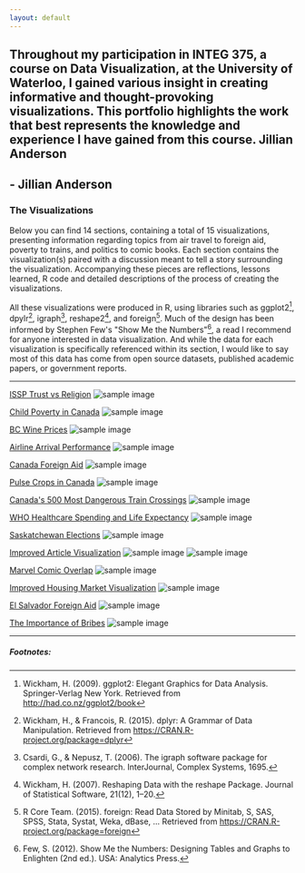 ```yaml
---
layout: default
---
```


## Throughout my participation in INTEG 375, a course on Data Visualization, at the University of Waterloo, I gained various insight in creating informative and thought-provoking visualizations. This portfolio highlights the work that best represents the knowledge and experience I have gained from this course. Jillian Anderson
## - Jillian Anderson


### The Visualizations

Below you can find 14 sections, containing a total of 15 visualizations, presenting information regarding topics from air travel to foreign aid, poverty to trains, and politics to comic books. Each section contains the visualization(s) paired with a discussion meant to tell a story surrounding the visualization. Accompanying these pieces are reflections, lessons learned, R code and detailed descriptions of the process of creating the visualizations. 

All these visualizations were produced in R, using libraries such as ggplot2[^1], dpylr[^2], igraph[^3], reshape2[^4], and foreign[^5]. Much of the design has been informed by Stephen Few's "Show Me the Numbers"[^6], a read I recommend for anyone interested in data visualization. And while the data for each visualization is specifically referenced within its section, I would like to say most of this data has come from open source datasets, published academic papers, or government reports.

<hr>

[ISSP Trust vs Religion](ISSP_Trust.html)
<img src="/images/ISSP_Trust.png" alt="sample image">


[Child Poverty in Canada](Child_Poverty.html)
<img src="/images/Child_Poverty.png" alt="sample image">


[BC Wine Prices](BC_Wine.html)
<img src="/images/BC_Wine.png" alt="sample image">


[Airline Arrival Performance](Airline_Delays.html)
<img src="/images/Airline_Delays.png" alt="sample image">


[Canada Foreign Aid](FA_Canada.html)
<img src="/images/FA_Canada.png" alt="sample image">


[Pulse Crops in Canada](FAO_Crops.html)
<img src="/images/FAO_Crops.png" alt="sample image">


[Canada's 500 Most Dangerous Train Crossings](Train_Crossings.html)
<img src="/images/Train_Crossings.png" alt="sample image">


[WHO Healthcare Spending and Life Expectancy](WHO_Life_Spend.html)
<img src="/images/WHO_Life_Spend.png" alt="sample image">


[Saskatchewan Elections](SK_Elections.html)
<img src="/images/SK_Elections.png" alt="sample image">


[Improved Article Visualization](Article_Review.html)
<img src="/images/Article_Review_1.png" alt="sample image">
<img src="/images/Article_Review_2.png" alt="sample image">


[Marvel Comic Overlap](Marvel.html)
<img src="/images/Marvel.png" alt="sample image">


[Improved Housing Market Visualization](Public_Review.html)
<img src="/images/Public_Review.png" alt="sample image">


[El Salvador Foreign Aid](FA_El_Salvador.html)
<img src="/images/FA_El_Salvador.png" alt="sample image">


[The Importance of Bribes](ISSP_Bribes.html)
<img src="/images/ISSP_Bribes.png" alt="sample image">

<hr>

##### Footnotes:

[^1]: Wickham, H. (2009). ggplot2: Elegant Graphics for Data Analysis. Springer-Verlag New York. Retrieved from http://had.co.nz/ggplot2/book


[^2]: Wickham, H., & Francois, R. (2015). dplyr: A Grammar of Data Manipulation. Retrieved from https://CRAN.R-project.org/package=dplyr


[^3]: Csardi, G., & Nepusz, T. (2006). The igraph software package for complex network research. InterJournal, Complex Systems, 1695.

[^4]: Wickham, H. (2007). Reshaping Data with the reshape Package. Journal of Statistical Software, 21(12), 1–20.

[^5]: R Core Team. (2015). foreign: Read Data Stored by Minitab, S, SAS, SPSS, Stata, Systat, Weka, dBase, ... Retrieved from https://CRAN.R-project.org/package=foreign

[^6]: Few, S. (2012). Show Me the Numbers: Designing Tables and Graphs to Enlighten (2nd ed.). USA: Analytics Press.


